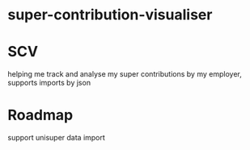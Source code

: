 # super-contribution-visualiser

# SCV
helping me track and analyse my super contributions by my employer, supports imports by json

# Roadmap
support unisuper data import
